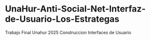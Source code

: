 # UnaHur-Anti-Social-Net-Interfaz-de-Usuario-Los-Estrategas
Trabajo Final Unahur 2025 Construccion Interfaces de Usuario
